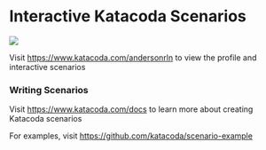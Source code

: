 # Interactive Katacoda Scenarios

[![](http://shields.katacoda.com/katacoda/andersonrln/count.svg)](https://www.katacoda.com/andersonrln "Get your profile on Katacoda.com")

Visit https://www.katacoda.com/andersonrln to view the profile and interactive scenarios

### Writing Scenarios
Visit https://www.katacoda.com/docs to learn more about creating Katacoda scenarios

For examples, visit https://github.com/katacoda/scenario-example
